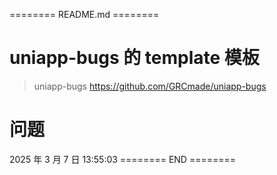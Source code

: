 ======== README.md ========

# uniapp-bugs 的 template 模板
> uniapp-bugs https://github.com/GRCmade/uniapp-bugs

# 问题
2025 年 3 月 7 日 13:55:03
======== END ========